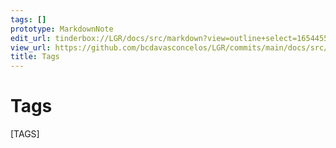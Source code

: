```yaml
---
tags: []
prototype: MarkdownNote
edit_url: tinderbox://LGR/docs/src/markdown?view=outline+select=1654455456
view_url: https://github.com/bcdavasconcelos/LGR/commits/main/docs/src/markdown/tags.md
title: Tags
---
```


# Tags

[TAGS]  

